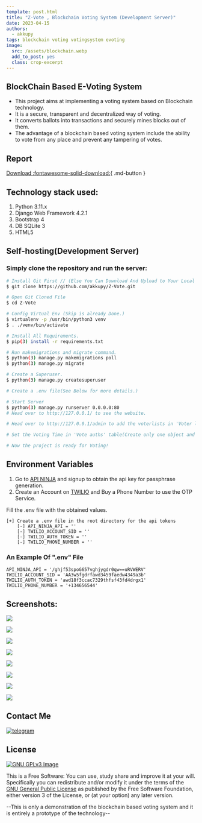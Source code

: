 ```yaml
---
template: post.html
title: "Z-Vote , Blockchain Voting System (Development Server)"
date: 2023-04-15
authors:
  - akkupy
tags: blockchain voting votingsystem evoting
image:
  src: /assets/blockchain.webp
  add_to_post: yes
  class: crop-excerpt
---
```


## BlockChain Based E-Voting System

* This project aims at implementing a voting system based on Blockchain technology. 
* It is a secure, transparent and decentralized way of voting.
* It converts ballots into transactions and securely mines blocks out of them.
* The advantage of a blockchain based voting system include the ability to vote from any place and prevent any tampering of votes.

## Report

[Download :fontawesome-solid-download:](../assets/content/zvote_report.pdf){ .md-button }

## Technology stack used:

1. Python 3.11.x
2. Django Web Framework 4.2.1
3. Bootstrap 4
4. DB SQLite 3
5. HTML5

## Self-hosting(Development Server)

### Simply clone the repository and run the server:
```sh
# Install Git First // (Else You Can Download And Upload to Your Local Server)
$ git clone https://github.com/akkupy/Z-Vote.git

# Open Git Cloned File
$ cd Z-Vote

# Config Virtual Env (Skip is already Done.)
$ virtualenv -p /usr/bin/python3 venv
$ . ./venv/bin/activate

# Install All Requirements.
$ pip(3) install -r requirements.txt

# Run makemigrations and migrate command.
$ python(3) manage.py makemigrations poll
$ python(3) manage.py migrate

# Create a Superuser.
$ python(3) manage.py createsuperuser

# Create a .env file(See Below for more details.)

# Start Server
$ python(3) manage.py runserver 0.0.0.0:80
# Head over to http://127.0.0.1/ to see the website.

# Head over to http://127.0.0.1/admin to add the voterlists in 'Voter lists' table and the candidates in the 'Candidates' table.

# Set the Voting Time in 'Vote auths' table(Create only one object and add the start and end time of voting).

# Now the project is ready for Voting!
```

## Environment Variables

1. Go to [API NINJA](https://api-ninjas.com/) and signup to obtain the api key for passphrase generation.
2. Create an Account on [TWILIO](https://www.twilio.com/try-twilio) and Buy a Phone Number to use the OTP Service.

Fill the .env file with the obtained values.

```
[+] Create a .env file in the root directory for the api tokens
    [-] API_NINJA_API = ''
    [-] TWILIO_ACCOUNT_SID = ''
    [-] TWILIO_AUTH_TOKEN = ''
    [-] TWILIO_PHONE_NUMBER = ''
```


### An Example Of ".env" File
```
API_NINJA_API = '/ghjf53spoG657vghjygdr0qw==uRVWERV'
TWILIO_ACCOUNT_SID = 'AA3w5fgdrfawd3459faedw4349a3b'
TWILIO_AUTH_TOKEN = 'awd18f3ccac7329thfsf43fd4drgx1'
TWILIO_PHONE_NUMBER = '+134656544'
```

## Screenshots:

![](../assets/bchomepage.png)

![](../assets/bcreg.png)

![](../assets/bcotp.png)

![](../assets/bcregs.png)

![](../assets/bclogin.png)

![](../assets/bccan.png)

![](../assets/bcver.png)

![](../assets/bcresult.png)

## Contact Me
 [![telegram](https://img.shields.io/badge/Akku-000000?style=for-the-badge&logo=telegram)](https://t.me/akkupy)


## License
[![GNU GPLv3 Image](https://www.gnu.org/graphics/gplv3-127x51.png)](http://www.gnu.org/licenses/gpl-3.0.en.html)  

This is a Free Software: You can use, study share and improve it at your
will. Specifically you can redistribute and/or modify it under the terms of the
[GNU General Public License](https://www.gnu.org/licenses/gpl.html) as
published by the Free Software Foundation, either version 3 of the License, or
(at your option) any later version. 



 --This is only a demonstration of the blockchain based voting system and it is entirely a prototype of the technology--



